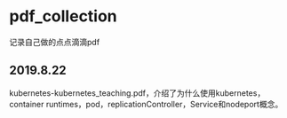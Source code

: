# pdf_collection
记录自己做的点点滴滴pdf

## 2019.8.22  
kubernetes-kubernetes_teaching.pdf，介绍了为什么使用kubernetes，container runtimes，pod，replicationController，Service和nodeport概念。
